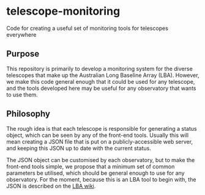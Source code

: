 # telescope-monitoring
Code for creating a useful set of monitoring tools for telescopes everywhere

## Purpose
This repository is primarily to develop a monitoring system for the diverse telescopes that make up the
Australian Long Baseline Array (LBA). However, we make this code general enough that it could be used
for any telescope, and the tools developed here may be useful for any observatory that wants to use them.

## Philosophy
The rough idea is that each telescope is responsible for generating a status object, which can be seen by
any of the front-end tools. Usually this will mean creating a JSON file that is put on a publicly-accessible
web server, and keeping this JSON up to date with the current status.

The JSON object can be customised by each observatory, but to make the front-end tools simple, we propose
that a minimum set of common parameters be utilised, which should be general enough to use for any
observatory. For the moment, because this is an LBA tool to begin with, the JSON is described on the
[LBA wiki](https://www.atnf.csiro.au/vlbi/dokuwiki/doku.php/lbaops/jsonmonitoring).

